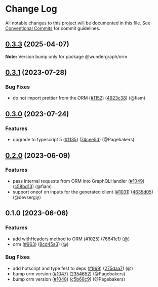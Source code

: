# Change Log

All notable changes to this project will be documented in this file.
See [Conventional Commits](https://conventionalcommits.org) for commit guidelines.

## [0.3.3](https://github.com/andreik-n2/wg-sdk/compare/@wundergraph/orm@0.3.1...@wundergraph/orm@0.3.3) (2025-04-07)

**Note:** Version bump only for package @wundergraph/orm

## [0.3.1](https://github.com/wundergraph/wundergraph/compare/@wundergraph/orm@0.3.0...@wundergraph/orm@0.3.1) (2023-07-28)

### Bug Fixes

* do not import prettier from the ORM ([#1152](https://github.com/wundergraph/wundergraph/issues/1152)) ([4923c38](https://github.com/wundergraph/wundergraph/commit/4923c38b157d94ddb3d3b5216e43bbf95d56f59b)) (@fiam)

## [0.3.0](https://github.com/wundergraph/wundergraph/compare/@wundergraph/orm@0.2.0...@wundergraph/orm@0.3.0) (2023-07-24)

### Features

* upgrade to typescript 5 ([#1135](https://github.com/wundergraph/wundergraph/issues/1135)) ([74cee5d](https://github.com/wundergraph/wundergraph/commit/74cee5db3ae8865d2bf1f1d7ab5c67fccbeeb798)) (@Pagebakers)

## [0.2.0](https://github.com/wundergraph/wundergraph/compare/@wundergraph/orm@0.1.0...@wundergraph/orm@0.2.0) (2023-06-09)

### Features

* pass internal requests from ORM into GraphQLHandler ([#1049](https://github.com/wundergraph/wundergraph/issues/1049)) ([c58bd13](https://github.com/wundergraph/wundergraph/commit/c58bd13d7e314dcd09ff65b1cc32c7a2c7fabd03)) (@fiam)
* support oneof on inputs for the generated client ([#1031](https://github.com/wundergraph/wundergraph/issues/1031)) ([4635d05](https://github.com/wundergraph/wundergraph/commit/4635d05fa52a1c67fe3f1762499193b23faef037)) (@devsergiy)

## 0.1.0 (2023-06-06)

### Features

* add withHeaders method to ORM ([#1025](https://github.com/wundergraph/wundergraph/issues/1025)) ([76641e1](https://github.com/wundergraph/wundergraph/commit/76641e14eccd417837745743b94155a157983322)) (@)
* orm ([#963](https://github.com/wundergraph/wundergraph/issues/963)) ([8cd45a3](https://github.com/wundergraph/wundergraph/commit/8cd45a37f139e592f579c40e266ce128b8be1b5d)) (@)

### Bug Fixes

* add hotscript and type fest to deps ([#969](https://github.com/wundergraph/wundergraph/issues/969)) ([275daa7](https://github.com/wundergraph/wundergraph/commit/275daa7bf69eaab2b635678691b11645f1590c0c)) (@)
* bump orm version ([#1047](https://github.com/wundergraph/wundergraph/issues/1047)) ([2354652](https://github.com/wundergraph/wundergraph/commit/23546522a209b57224335f67cc906f4943983397)) (@Pagebakers)
* bump orm version ([#1048](https://github.com/wundergraph/wundergraph/issues/1048)) ([c5b68c9](https://github.com/wundergraph/wundergraph/commit/c5b68c93d8d3f5a753150cfbce62d85bb15698f0)) (@Pagebakers)
